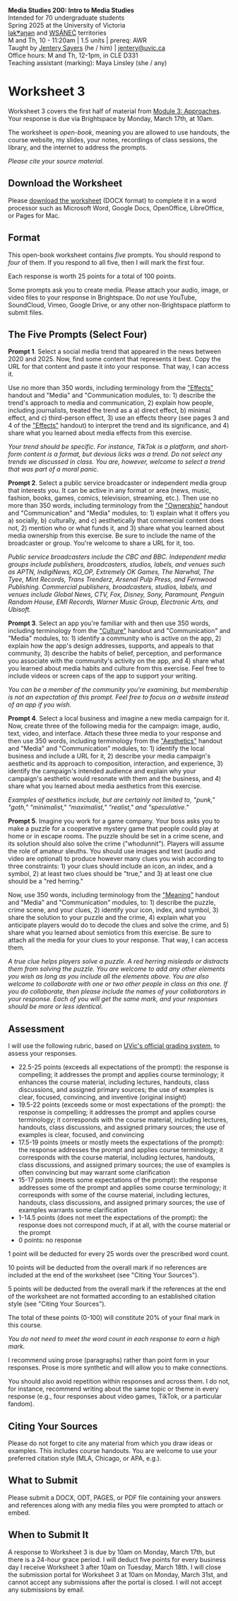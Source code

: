**Media Studies 200: Intro to Media Studies**     
Intended for 70 undergraduate students     
Spring 2025 at the University of Victoria  
[lək̓ʷəŋən](https://www.songheesnation.ca/community/l-k-ng-n-traditional-territory) and [<u>W</u>SÁNEĆ](https://wsanec.com/) territories  
M and Th, 10 - 11:20am | 1.5 units | prereq: AWR   
Taught by [Jentery Sayers](https://jntry.work/) (he / him) | [jentery@uvic.ca](mailto:jentery@uvic.ca)    
Office hours: M and Th, 12-1pm, in CLE D331    
Teaching assistant (marking): Maya Linsley (she / any)

# Worksheet 3

Worksheet 3 covers the first half of material from [Module 3: Approaches](https://jentery.github.io/mdia200v4/#module-3-approaches). Your response is due via Brightspace by Monday, March 17th, at 10am.

The worksheet is *open-book*, meaning you are allowed to use handouts, the course website, my slides, your notes, recordings of class sessions, the library, and the internet to address the prompts.

*Please cite your source material.*

## Download the Worksheet 

Please [download the worksheet](mdia200v4Worksheet3.docx) (DOCX format) to complete it in a word processor such as Microsoft Word, Google Docs, OpenOffice, LibreOffice, or Pages for Mac.  

## Format

This open-book worksheet contains *five* prompts. You should respond to *four* of them. If you respond to all five, then I will mark the first four. 

Each response is worth 25 points for a total of 100 points. 

Some prompts ask you to create media. Please attach your audio, image, or video files to your response in Brightspace. Do *not* use YouTube, SoundCloud, Vimeo, Google Drive, or any other non-Brightspace platform to submit files. 

## The Five Prompts (Select Four)

**Prompt 1**. Select a social media trend that appeared in the news between 2020 and 2025. Now, find some content that represents it best. Copy the URL for that content and paste it into your response. That way, I can access it.

Use no more than 350 words, including terminology from the ["Effects"](https://bright.uvic.ca/d2l/le/lessons/365831/topics/3220750) handout and "Media" and "Communication modules, to: 1) describe the trend's approach to media and communication, 2) explain how people, including journalists, treated the trend as a a) direct effect, b) minimal effect, and c) third-person effect, 3) use an effects theory (see pages 3 and 4 of the ["Effects"](https://bright.uvic.ca/d2l/le/lessons/365831/topics/3220750) handout) to interpret the trend and its significance, and 4) share what you learned about media effects from this exercise. 

*Your trend should be specific. For instance, TikTok is a platform, and short-form content is a format, but devious licks was a trend. Do not select any trends we discussed in class. You are, however, welcome to select a trend that was part of a moral panic.*

**Prompt 2**. Select a public service broadcaster or independent media group that interests you. It can be active in any format or area (news, music, fashion, books, games, comics, television, streaming, etc.). Then use no more than 350 words, including terminology from the ["Ownership"](https://bright.uvic.ca/d2l/le/lessons/365831/topics/3220813) handout and "Communication" and "Media" modules, to: 1) explain what it offers you a) socially, b) culturally, and c) aesthetically that commercial content does not, 2) mention who or what funds it, and 3) share what you learned about media ownership from this exercise. Be sure to include the name of the broadcaster or group. You're welcome to share a URL for it, too.

*Public service broadcasters include the CBC and BBC. Independent media groups include publishers, broadcasters, studios, labels, and venues such as APTN, IndigiNews, KO_OP, Extremely OK Games, The Narwhal, The Tyee, Mint Records, Trans Trenderz, Arsenal Pulp Press, and Fernwood Publishing. Commercial publishers, broadcasters, studios, labels, and venues include Global News, CTV, Fox, Disney, Sony, Paramount, Penguin Random House, EMI Records, Warner Music Group, Electronic Arts, and Ubisoft.*

**Prompt 3**. Select an app you're familiar with and then use 350 words, including terminology from the ["Culture"](https://bright.uvic.ca/d2l/le/lessons/365831/topics/3220832) handout and "Communication" and "Media" modules, to: 1) identify a community who is active on the app, 2) explain how the app's design addresses, supports, and appeals to that community, 3) describe the habits of belief, perception, and performance you associate with the community's activity on the app, and 4) share what you learned about media habits and culture from this exercise. Feel free to include videos or screen caps of the app to support your writing.

*You can be a member of the community you're examining, but membership is not an expectation of this prompt. Feel free to focus on a website instead of an app if you wish.* 

**Prompt 4**. Select a local business and imagine a new media campaign for it. Now, create three of the following media for the campaign: image, audio, text, video, and interface. Attach these three media to your response and then use 350 words, including terminology from the ["Aesthetics"](https://bright.uvic.ca/d2l/le/lessons/365831/topics/3220840) handout and "Media" and "Communication" modules, to: 1) identify the local business and include a URL for it, 2) describe your media campaign's aesthetic and its approach to composition, interaction, and experience, 3) identify the campaign's intended audience and explain why your campaign's aesthetic would resonate with them and the business, and 4) share what you learned about media aesthetics from this exercise.

*Examples of aesthetics include, but are certainly not limited to, "punk," "goth," "minimalist," "maximalist," "realist," and "speculative."*

**Prompt 5**. Imagine you work for a game company. Your boss asks you to make a puzzle for a cooperative mystery game that people could play at home or in escape rooms. The puzzle should be set in a crime scene, and its solution should also solve the crime ("whodunnit"). Players will assume the role of amateur sleuths. You should use images and text (audio and video are optional) to produce however many clues you wish according to three constraints: 1) your clues should include an icon, an index, and a symbol, 2) at least two clues should be "true," and 3) at least one clue should be a "red herring." 

Now, use 350 words, including terminology from the ["Meaning"](https://bright.uvic.ca/d2l/le/lessons/365831/topics/3220850) handout and "Media" and "Communication" modules, to: 1) describe the puzzle, crime scene, and your clues, 2) identify your icon, index, and symbol, 3) share the solution to your puzzle and the crime, 4) explain what you anticipate players would do to decode the clues and solve the crime, and 5) share what you learned about semiotics from this exercise. Be sure to attach all the media for your clues to your response. That way, I can access them. 

*A true clue helps players solve a puzzle. A red herring misleads or distracts them from solving the puzzle. You are welcome to add any other elements you wish as long as you include all the elements above. You are also welcome to collaborate with one or two other people in class on this one. If you do collaborate, then please include the names of your collaborators in your response. Each of you will get the same mark, and your responses should be more or less identical.*

## Assessment 

I will use the following rubric, based on [UVic's official grading system](https://www.uvic.ca/calendar/undergrad/index.php#/policy/S1AAgoGuV?bc=true&bcCurrent=14%20-%20Grading&bcGroup=Undergraduate%20Academic%20Regulations&bcItemType=policies), to assess your responses. 

* 22.5-25 points (exceeds all expectations of the prompt): the response is compelling; it addresses the prompt and applies course terminology; it enhances the course material, including lectures, handouts, class discussions, and assigned primary sources; the use of examples is clear, focused, convincing, and inventive (original insight)
* 19.5-22 points (exceeds some or most expectations of the prompt): the response is compelling; it addresses the prompt and applies course terminology; it corresponds with the course material, including lectures, handouts, class discussions, and assigned primary sources; the use of examples is clear, focused, and convincing 
* 17.5-19 points (meets or mostly meets the expectations of the prompt): the response addresses the prompt and applies course terminology; it corresponds with the course material, including lectures, handouts, class discussions, and assigned primary sources; the use of examples is often convincing but may warrant some clarification
* 15-17 points (meets some expectations of the prompt): the response addresses some of the prompt and applies some course terminology; it corresponds with some of the course material, including lectures, handouts, class discussions, and assigned primary sources; the use of examples warrants some clarification
* 1-14.5 points (does not meet the expectations of the prompt): the response does not correspond much, if at all, with the course material or the prompt
* 0 points: no response  

1 point will be deducted for every 25 words over the prescribed word count. 

10 points will be deducted from the overall mark if no references are included at the end of the worksheet (see "Citing Your Sources").

5 points will be deducted from the overall mark if the references at the end of the worksheet are not formatted according to an established citation style (see "Citing Your Sources").

The total of these points (0-100) will constitute 20% of your final mark in this course. 

*You do not need to meet the word count in each response to earn a high mark.* 

I recommend using prose (paragraphs) rather than point form in your responses. Prose is more synthetic and will allow you to make connections.

You should also avoid repetition within responses and across them. I do not, for instance, recommend writing about the same topic or theme in every response (e.g., four responses about video games, TikTok, or a particular fandom).

## Citing Your Sources 

Please do not forget to cite any material from which you draw ideas or examples. This includes course handouts. You are welcome to use your preferred citation style (MLA, Chicago, or APA, e.g.).  

## What to Submit 

Please submit a DOCX, ODT, PAGES, or PDF file containing your answers and references along with any media files you were prompted to attach or embed. 

## When to Submit It

A response to Worksheet 3 is due by 10am on Monday, March 17th, but there is a 24-hour grace period. I will deduct five points for every business day I receive Worksheet 3 after 10am on Tuesday, March 18th. I will close the submission portal for Worksheet 3 at 10am on Monday, March 31st, and cannot accept any submissions after the portal is closed. I will not accept any submissions by email.
